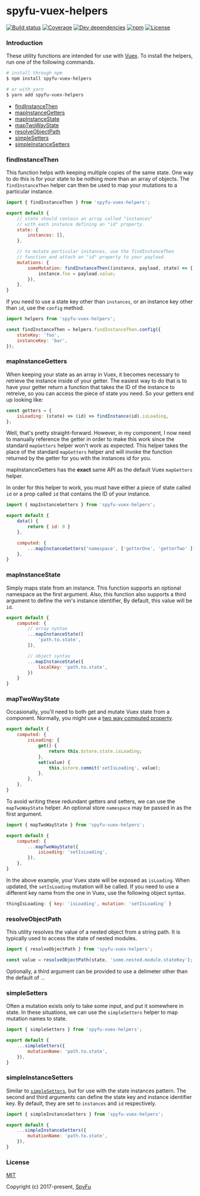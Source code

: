 # spyfu-vuex-helpers

[![Build status](https://img.shields.io/circleci/project/github/spyfu/spyfu-vuex-helpers.svg)](https://circleci.com/gh/spyfu/spyfu-vuex-helpers)
[![Coverage](https://img.shields.io/codecov/c/token/ZnYz3FuhI5/github/spyfu/spyfu-vuex-helpers.svg)](https://codecov.io/gh/spyfu/spyfu-vuex-helpers)
[![Dev dependencies](https://img.shields.io/david/dev/spyfu/spyfu-vuex-helpers.svg)](https://david-dm.org/spyfu/spyfu-vuex-helpers?type=dev)
[![npm](https://img.shields.io/npm/v/spyfu-vuex-helpers.svg)](https://www.npmjs.com/package/spyfu-vuex-helpers)
[![License](https://img.shields.io/badge/license-MIT-blue.svg)](https://github.com/spyfu/spyfu-vuex-helpers/blob/master/LICENSE)

<a name="introduction"></a>
### Introduction

These utility functions are intended for use with [Vuex](https://vuex.vuejs.org/en). To install the helpers, run one of the following commands.

```bash
# install through npm
$ npm install spyfu-vuex-helpers

# or with yarn
$ yarn add spyfu-vuex-helpers
```

- [findInstanceThen](#find-instance-then)
- [mapInstanceGetters](#map-instance-getters)
- [mapInstanceState](#map-instance-state)
- [mapTwoWayState](#map-two-way-state)
- [resolveObjectPath](#resolve-object-path)
- [simpleSetters](#simple-setters)
- [simpleInstanceSetters](#simple-instance-setters)

<a name="find-instance-then"></a>
### findInstanceThen

This function helps with keeping multiple copies of the same state. One way to do this is for your state to be nothing more than an array of objects. The `findInstanceThen` helper can then be used to map your mutations to a particular instance.

```js
import { findInstanceThen } from 'spyfu-vuex-helpers';

export default {
    // state should contain an array called "instances"
    // with each instance defining an "id" property.
    state: {
        instances: [],
    },

    // to mutate particular instances, use the findInstanceThen
    // function and attach an "id" property to your payload.
    mutations: {
        someMutation: findInstanceThen((instance, payload, state) => {
            instance.foo = payload.value;
        }),
    },
}
```

If you need to use a state key other than `instances`, or an instance key other than `id`, use the `config` method.

```js
import helpers from 'spyfu-vuex-helpers';

const findInstanceThen = helpers.findInstanceThen.config({
    stateKey: 'foo',
    instanceKey: 'bar',
});
```

<a name="map-instance-getters"></a>
### mapInstanceGetters

When keeping your state as an array in Vuex, it becomes necessary to retrieve the instance inside of your getter. The easiest way to do that is to have your getter return a function that takes the ID of the instance to retreive, so you can access the piece of state you need. So your getters end up looking like:

```js
const getters = {
    isLoading: (state) => (id) => findInstance(id).isLoading,
};
```

Well, that's pretty straight-forward. However, in my component, I now need to manually reference the getter in order to make this work since the standard `mapGetters` helper won't work as expected. This helper takes the place of the standard `mapGetters` helper and will invoke the function returned by the getter for you with the instances id for you.

mapInstanceGetters has the **exact** same API as the default Vuex `mapGetters` helper.

In order for this helper to work, you must have either a piece of state called `id` or a prop called `id` that contains the ID of your instance.

```js
import { mapInstanceGetters } from 'spyfu-vuex-helpers';

export default {
    data() {
        return { id: 0 }
    },

    computed: {
        ...mapInstanceGetters('namespace', ['getterOne', 'getterTwo' ]),
    },
}
```

<a name="map-instance-state"></a>
### mapInstanceState

Simply maps state from an instance. This function supports an optional namespace as the first argument. Also, this function also supports a third argument to define the vm's instance identifier, By default, this value will be `id`.

```js
export default {
    computed: {
        // array syntax
        ...mapInstanceState([
            'path.to.state',
        ]),

        // object syntax
        ...mapInstanceState({
            localKey: 'path.to.state',
        })
    }
}
```

<a name="map-two-way-state"></a>
### mapTwoWayState

Occasionally, you'll need to both get and mutate Vuex state from a component. Normally, you might use a [two way computed property](https://vuejs.org/v2/guide/computed.html#Computed-Setter).

```js
export default {
    computed: {
        isLoading: {
            get() {
                return this.$store.state.isLoading;
            },
            set(value) {
                this.$store.commit('setIsLoading', value);
            },
        },
    },
}
```

To avoid writing these redundant getters and setters, we can use the `mapTwoWayState` helper. An optional store `namespace` may be passed in as the first argument.

```js
import { mapTwoWayState } from 'spyfu-vuex-helpers';

export default {
    computed: {
        ...mapTwoWayState({
            isLoading: 'setIsLoading',
        }),
    },
}
```

In the above example, your Vuex state will be exposed as `isLoading`. When updated, the `setIsLoading` mutation will be called. If you need to use a different key name from the one in Vuex, use the following object syntax.

```js
thingIsLoading: { key: 'isLoading', mutation: 'setIsLoading' }
```

<a name="resolve-object-path"></a>
### resolveObjectPath

This utility resolves the value of a nested object from a string path. It is typically used to access the state of nested modules.

```js
import { resolveObjectPath } from 'spyfu-vuex-helpers';

const value = resolveObjectPath(state, 'some.nested.module.stateKey');
```

Optionally, a third argument can be provided to use a delimeter other than the default of `.`.

<a name="simple-setters"></a>
### simpleSetters

Often a mutation exists only to take some input, and put it somewhere in state. In these situations, we can use the `simpleSetters` helper to map mutation names to state.

```js
import { simpleSetters } from 'spyfu-vuex-helpers';

export default {
    ...simpleSetters({
        mutationName: 'path.to.state',
    }),
}
```

<a name="simple-instance-setters"></a>
### simpleInstanceSetters

Similar to [`simpleSetters`](#simple-setters), but for use with the state instances pattern. The second and third arguments can define the state key and instance identifier key. By default, they are set to `instances` and `id` respectively.

```js
import { simpleInstanceSetters } from 'spyfu-vuex-helpers';

export default {
    ...simpleInstanceSetters({
        mutationName: 'path.to.state',
    }),
}
```

### License

[MIT](https://github.com/spyfu/spyfu-vuex-helpers/blob/master/LICENSE)

Copyright (c) 2017-present, [SpyFu](https://spyfu.com)
